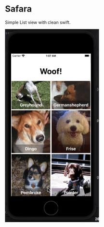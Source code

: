 # Safara
Simple List view with clean swift.

![Dogs](https://github.com/Gtwatt1/Safara/blob/main/woof1.gif)
